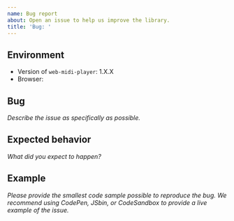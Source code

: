 ```yaml
---
name: Bug report
about: Open an issue to help us improve the library.
title: 'Bug: '
---
```


## Environment

- Version of `web-midi-player`: 1.X.X
- Browser: 

## Bug

*Describe the issue as specifically as possible.*

## Expected behavior

*What did you expect to happen?*

## Example

*Please provide the smallest code sample possible to reproduce the bug.*
*We recommend using CodePen, JSbin, or CodeSandbox to provide a live example of the issue.*

